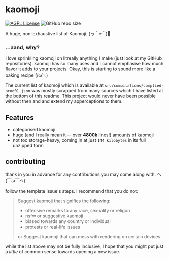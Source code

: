# kaomoji 

[![AGPL License](https://img.shields.io/badge/license-AGPL-blue.svg)](http://www.gnu.org/licenses/agpl-3.0) ![GitHub repo size](https://img.shields.io/github/repo-size/owohai/kaomoji?color=green)

A huge, non-exhaustive list of Kaomoji. (っ＾▿＾)💨

### ...aand, why?
I love sprinkling kaomoji on litreally anything I make (just look at my GitHub repositories). kaomoji has so many uses and I cannot emphasise how much flavor it adds to your projects. Okay, this is starting to sound more like a baking recipe (/ω＼)

The current list of kaomoji which is available at `src/compilations/complied-prod01.json` was mostly scrapped from many sources which I have listed at the bottom of this readme. This project would never have been possible without then and and extend my apperceptions to them. 

## Features

- categorised kaomoji 
- huge (and I really mean it -- over **4800k** lines!) amounts of kaomoji
- not too storage-heavy, coming in at just `144 kilobytes` in its full unzipped form

## contributing

thank in you in advance for any contributions you may come along with. ヘ(￣ω￣ヘ)

follow the template issue's steps. I recommend that you do not:
> Suggest kaomoji that signifies the following:
> - offensive remarks to any race, sexuality or religon
> - nsfw or suggestive kaomoji
> - biased towards any country or individual
> - protests or real-life issues
> 
> or Suggest kaomoji that can mess with rendering on certain devices.

while the list above may not be fully inclusive, I hope that you might put just a *little* of common sense towards opening a new issue. 



